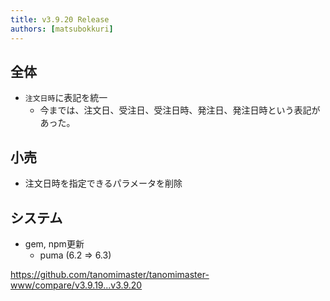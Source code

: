```yaml
---
title: v3.9.20 Release
authors: [matsubokkuri]
---
```


## 全体

- `注文日時`に表記を統一
  - 今までは、注文日、受注日、受注日時、発注日、発注日時という表記があった。

## 小売

- 注文日時を指定できるパラメータを削除

## システム

- gem, npm更新
  - puma (6.2 => 6.3)



https://github.com/tanomimaster/tanomimaster-www/compare/v3.9.19...v3.9.20

